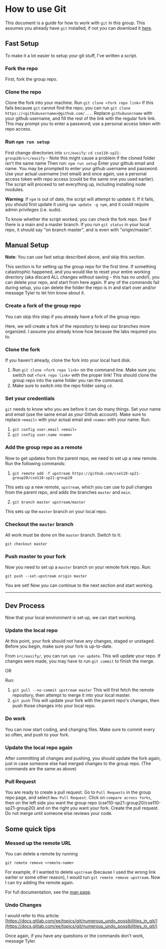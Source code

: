# How to use Git
This document is a guide for how to work with `git` in this group. This assumes you already have `git` installed, if not you can download it [here](https://git-scm.com/downloads). 


## Fast Setup
To make it a lot easier to setup your git stuff, I've written a script.

### Fork the repo
First, fork the group repo.

### Clone the repo
Clone the fork into your machine. Run
`git clone <fork repo link>`
If this fails because `git` cannot find the repo, you can run
`git clone https://<githubusername>@github.com/...`. Replace `githubusername` with your github username, and fill the rest of the link with the regular fork link. This may prompt you to enter a password; use a personal access token with repo access.

### Run `npm run setup`
First change directories into `src/easify`:
`cd cse110-sp21-group20/src/easify` - Note this might cause a problem if the cloned folder isn't the same name
 Then run:
 `npm run setup`
Enter your github email and name. You may be prompted to enter your github username and password. Use your actual username (not email) and once again, use a personal access token with repo access (could be the same one you used earlier). The script will proceed to set everything up, including installing node modules.

**Warning**: If `npm` is out of date, the script will attempt to update it. If it fails, you should first update it using `npm update -g npm`, and it could require admin privileges (i.e. sudo).

To know whether the script worked, you can check the fork repo. See if there is a main and a master branch. If you run `git status` in your local repo, it should say "on branch master", and is even with "origin/master".

## Manual Setup
**Note**: You can use fast setup described above, and skip this section.

This section is for setting up the group repo for the first time. If something catastrophic happened, and you would like to reset your entire working directory (aka discard ALL changes without saving - this has no undo!), you can delete your repo, and start from here again. If any of the commands fail during setup, you can delete the folder the repo is in and start over and/or message Tyler to let him know about it.

### Create a fork of the group repo
You can skip this step if you already have a fork of the group repo.

Here, we will create a fork of the repository to keep our branches more organized. I assume you already know how because the labs required you to.

### Clone the fork
If you haven't already, clone the fork into your local hard disk. 
1. Run `git clone <fork repo link>` on the command line. Make sure you switch out `<fork repo link>` with the proper link! This should clone the group repo into the same folder you ran the command. 
2. Make sure to switch into the repo folder using `cd`.

### Set your credentials
`git` needs to know who you are before it can do many things. Set your name and email (use the same email as your Github account). Make sure to replace `<email>` with your actual email and `<name>` with your name. Run:
1. `git config user.email <email>`
2. `git config user.name <name>`


### Add the group repo as a remote
Now to get updates from the parent repo, we need to set up a new remote. Run the following commands:
1. `git remote add -f upstream https://github.com/cse110-sp21-group20/cse110-sp21-group20`

This sets up a new remote, `upstream`, which you can use to pull changes from the parent repo, and adds the branches `master` and `main`.

2. `git branch master upstream/master`

This sets up the `master` branch on your local repo.

### Checkout the `master` branch
All work must be done on the `master` branch. Switch to it:

`git checkout master`

### Push master to your fork
Now you need to set up a `master` branch on your remote fork repo. Run:

`git push --set-upstream origin master`

You are set! Now you can continue to the next section and start working.
***
## Dev Process
Now that your local environment is set up, we can start working. 

### Update the local repo
At this point, your fork should not have any changes, staged or unstaged. Before you begin, make sure your fork is up-to-date. 

From `src/easify/`, you can run `npm run update`. This will update your repo. If changes were made, you may have to run `git commit` to finish the merge.

OR

Run:
1. `git pull --no-commit upstream master`
This will first fetch the remote repository, then attempt to merge it into your local master.
2. `git push`
This will update your fork with the parent repo's changes, then push those changes into your local repo.

### Do work
You can now start coding, and changing files. Make sure to commit every so often, and push to your fork.

### Update the local repo again
After committing all changes and pushing, you should update the fork again, just in case someone else had merged changes to the group repo. (The commands are the same as above)

### Pull Request
You are ready to create a pull request. Go to `Pull Requests` in the group repo page, and select `New Pull Request`. Click on `compare across forks`, then on the left side you want the group repo (cse110-sp21-group20/cse110-sp21-group20) and on the right you want your fork.
Create the pull request. Do not merge until someone else reviews your code.


## Some quick tips

### Messed up the remote URL
You can delete a remote by running

`git remote remove <remote-name>`

For example, if I wanted to delete `upstream` (because I used the wrong link earlier or some other reason), I would run `git remote remove upstream`. Now I can try adding the remote again.

For full documentation, see the [man page](https://git-scm.com/docs/git-remote).

### Undo Changes
I would refer to this article:
[https://docs.gitlab.com/ee/topics/git/numerous_undo_possibilities_in_git/](https://docs.gitlab.com/ee/topics/git/numerous_undo_possibilities_in_git/)

Once again, if you have any questions or the commands don't work, message Tyler.
